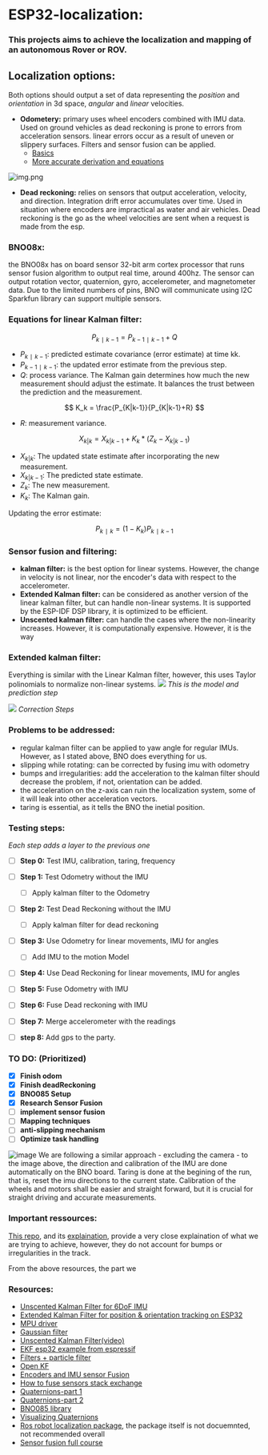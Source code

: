 
# ESP32-localization:
### This projects aims to achieve the localization and mapping of an autonomous Rover or ROV.

## Localization options: 
Both options should output a set of data representing the _position_ and _orientation_ 
in 3d space, _angular_ and _linear_ velocities.
    
- **Odometery:** 
     primary uses wheel encoders combined with IMU data. Used on ground vehicles as dead reckoning is prone to errors from acceleration sensors.
linear errors occur as a result of uneven or slippery surfaces. Filters and sensor fusion can be applied. 
  - [Basics](https://www.youtube.com/watch?v=LrsTBWf6Wsc&t=498s)
  - [More accurate derivation and equations](https://medium.com/@nahmed3536/wheel-odometry-model-for-differential-drive-robotics-91b85a012299)
  
![img.png](assets/img.png)

- **Dead reckoning:** relies on sensors that output acceleration, velocity, and direction. Integration drift error accumulates over time. Used in situation where encoders 
are impractical as water and air vehicles. Dead reckoning is the go as
the wheel velocities are sent when a request is made from the esp.


### BNO08x:
the BNO08x has on board sensor 32-bit arm cortex processor that runs 
sensor fusion algorithm to output real time, around 400hz. 
The sensor can output rotation vector, quaternion, gyro, accelerometer,
and magnetometer data.
Due to the limited numbers of pins, BNO will communicate using I2C
Sparkfun library can support multiple sensors.

### Equations for linear Kalman filter:
$$
P_{k∣k−1}​=P_{k−1∣k−1}​+Q
$$

- $P_{k∣k−1​}$: predicted estimate covariance (error estimate) at time kk.
- $P_{k−1∣k−1}$: the updated error estimate from the previous step.
- $Q$: process variance.
  The Kalman gain determines how much the new measurement should adjust the estimate. It balances the trust between the prediction and the measurement.

$$
K_k = \frac{P_{K|k-1}}{P_{K|k-1}+R}
$$

- $R$: measurement variance.

$$
X_{k|k} = X_{k|k-1} + K_k * (Z_k - X_{k|k-1})
$$

- $X_{k|k}$: The updated state estimate after incorporating the new measurement.
- $X_{k|k-1}$: The predicted state estimate.
- $Z_k$: The new measurement.
- $K_k$: The Kalman gain.

Updating the error estimate:

$$
P_{k∣k​}=(1−K_k​)P_{k∣k−1}
$$

### Sensor fusion and filtering:
- **kalman filter:** is the best option for linear systems. However, the change in velocity is not linear,
nor the encoder's data with respect to the accelerometer.
- **Extended Kalman filter:** can be considered as another version of the linear
kalman filter, but can handle non-linear systems. It is supported by the ESP-IDF DSP
library, it is optimized to be efficient.
- **Unscented kalman filter:** can handle the cases where the non-linearity 
increases. However, it is computationally expensive. However, it is the way 


### Extended kalman filter:
Everything is similar with the Linear Kalman filter, however, this uses 
Taylor polinomials to normalize non-linear systems.
![](assets/img_3.png)
*This is the model and prediction step*

![](assets/img_4.png)
*Correction Steps*

### Problems to be addressed:
- regular kalman filter can be applied to yaw angle for regular IMUs. However, as I stated above, BNO does everything for us.
- slipping while rotating: can be corrected by fusing imu with odometry
- bumps and irregularities: add the acceleration to the kalman filter should
decrease the problem, if not, orientation can be added.
- the acceleration on the z-axis can ruin the localization system, some of it will leak 
    into other acceleration vectors.
- taring is essential, as it tells the BNO the inetial position.
  
### Testing steps:
_Each step adds a layer to the previous one_ 
- [ ] __Step 0:__ Test IMU, calibration, taring, frequency 
- [ ] __Step 1:__ Test Odometry without the IMU 
  - [ ] Apply kalman filter to the Odometry
- [ ] __Step 2:__ Test Dead Reckoning without the IMU 
  - [ ] Apply kalman filter for dead reckoning
- [ ] __Step 3:__ Use Odometry for linear movements, IMU for angles
  - [ ] Add IMU to the motion Model
- [ ] __Step 4:__ Use Dead Reckoning for linear movements, IMU for angles 
- [ ] __Step 5:__ Fuse Odometry with IMU 
- [ ] __Step 6:__ Fuse Dead reckoning with IMU 
- [ ] __Step 7:__ Merge accelerometer with the readings 
- [ ] __step 8:__ Add gps to the party.


### TO DO: (Prioritized)
- [x]  __Finish odom__ 
- [x] __Finish deadReckoning__
- [x] __BNO085 Setup__
- [x] __Research Sensor Fusion__
- [ ] __implement sensor fusion__
- [ ] __Mapping techniques__
- [ ] __anti-slipping mechanism__
- [ ] __Optimize task handling__

![image](assets/img_2.png)
We are following a similar approach - excluding the camera - to the image above, the direction and calibration of the IMU are done automatically on the BNO board. Taring is done at the begining of the 
run, that is, reset the imu directions to the current state. Calibration of the wheels and motors shall be easier and straight forward, but it is crucial for straight driving and accurate measurements.


### Important ressources: 
[This repo](https://github.com/xiaozhengxu/CompRobo_IMU_Sensor_fusion?tab=readme-ov-file), and its [explaination](https://xiaozhengxu.github.io/CompRobo_IMU_Sensor_fusion/), provide a very close explaination of what we are trying to achieve, however, they do not account for bumps or irregularities in the track.

From the above resources, the part we
    


### Resources:
- [Unscented Kalman Filter for 6DoF IMU](https://github.com/JChunX/ukf)
- [Extended Kalman Filter for position & orientation tracking on ESP32 ](https://github.com/JChunX/imu-kalman)
- [MPU driver](https://github.com/natanaeljr/esp32-MPU-driver)
- [Gaussian filter](https://www.youtube.com/watch?v=oPgfa6G2AxE)
- [Unscented Kalman Filter(video)](https://www.youtube.com/watch?v=c_6WDC66aVk)
- [EKF esp32 example from espressif](https://docs.espressif.com/projects/esp-dsp/en/latest/esp32/esp-dsp-examples.html)
- [Filters + particle filter](https://github.com/baggepinnen/LowLevelParticleFilters.jl)
- [Open KF](https://github.com/Al-khwarizmi-780/OpenKF)
- [Encoders and IMU sensor Fusion](https://medium.com/hackernoon/ghost-iv-sensor-fusion-encoders-imu-c099dd40a7b)
- [How to fuse sensors stack exchange](https://robotics.stackexchange.com/questions/22115/how-to-actually-fuse-sensor-using-extended-kalman-filter)
- [Quaternions-part 1](https://www.youtube.com/watch?v=d4EgbgTm0Bg)
- [Quaternions-part 2]()
- [BNO085 library](https://github.com/sparkfun/SparkFun_BNO080_Arduino_Library?tab=readme-ov-file)
- [Visualizing Quaternions](https://eater.net/quaternions/video/stereo4d)
- [Ros robot localization package](9https://eater.net/quaternions/video/stereo4d), the package itself is not docuemnted, not recommended overall
- [Sensor fusion full course](https://www.youtube.com/watch?v=FGaOxS3-8gU&list=PLluhvIZgE0mP3Cm36ua4i98A-G43Lw_KU&index=23)
